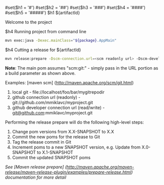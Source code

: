 #set($h1 = '#')
#set($h2 = '##')
#set($h3 = '###')
#set($h4 = '####')
#set($h5 = '#####')
$h1 ${artifactId}

Welcome to the project

$h4 Running project from command line

```bash
mvn exec:java -Dexec.mainClass="${package}.AppMain"
```

$h4 Cutting a release for ${artifactId}

```bash
mvn release:prepare -Dscm-connection.url=<scm readonly url> -Dscm-developer-connection.url=<scm read-write url>
```

**Note**: The main pom assumes "scm:git:<url>" - simply pass in the URL portion as a build parameter as shown above.

Examples: [maven scm] (http://maven.apache.org/scm/git.html)

1. local git - file://localhost/foo/bar/mygitrepodir
1. github connection url (readonly) - git://github.com/mmiklavc/myproject.git
1. github developer connection url (read/write) - git@github.com:mmiklavc/myproject.git

Performing the release prepare will do the following high-level steps:

1. Change pom versions from X.X-SNAPSHOT to X.X
1. Commit the new poms for the release to Git
1. Tag the release commit in Git
1. Increment poms to a new SNAPSHOT version, e.g. Update from X.0-SNAPSHOT to X.1-SNAPSHOT
1. Commit the updated SNAPSHOT poms

*See [Maven release prepare] (http://maven.apache.org/maven-release/maven-release-plugin/examples/prepare-release.html) documentation for more detail*
